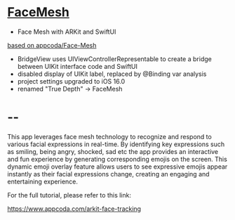 # [FaceMesh](https://github.com/mobilelabclass-itp/07-FaceMesh)

- Face Mesh with ARKit and SwiftUI

[based on appcoda/Face-Mesh](https://github.com/appcoda/Face-Mesh)

- BridgeView uses UIViewControllerRepresentable to create a bridge between UIKit interface code and SwiftUI
- disabled display of UIKit label, replaced by @Binding var analysis
- project settings upgraded to iOS 16.0
- renamed "True Depth" -> FaceMesh

# --
 
This app leverages face mesh technology to recognize and respond to various facial expressions in real-time. By identifying key expressions such as smiling, being angry, shocked, sad etc the app provides an interactive and fun experience by generating corresponding emojis on the screen. This dynamic emoji overlay feature allows users to see expressive emojis appear instantly as their facial expressions change, creating an engaging and entertaining experience.


For the full tutorial, please refer to this link:

https://www.appcoda.com/arkit-face-tracking
